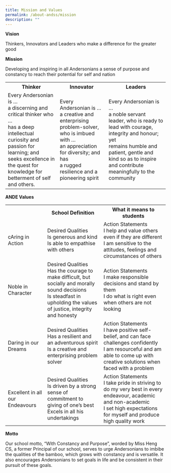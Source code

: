 ```yaml
---
title: Mission and Values
permalink: /about-andss/mission
description: ""
---
```

**Vision**

Thinkers, Innovators and Leaders who make a difference for the greater good

**Mission**

Developing and inspiring in all Andersonians a sense of purpose and constancy to reach their potential for self and nation

<table>
  <tr>
    <th>Thinker</th>
    <th>Innovator</th>
    <th>Leaders</th>
  </tr>
  <tr>
    <td>Every Andersonian is … 
			<br>a discerning and critical thinker who …
<br>has a deep intellectual curiosity and passion
for learning; and
<br>seeks excellence in the quest for knowledge
for betterment of self and others.</td>
    <td>Every Andersonian is …
<br>a creative and enterprising problem-solver, who is
imbued with …
 <br>an appreciation for diversity; and has
 <br>a rugged resilience and a pioneering spirit</td>
    <td>Every Andersonian is …
<br>a noble servant leader, who is ready to
<br>lead with courage, integrity and honour; yet
<br>remains humble and patient, gentle and kind so as to
inspire and contribute meaningfully to the community</td>
  </tr>
</table>

**ANDE Values**

<table>
  <tr>
    <th></th>
    <th>School Definition</th>
    <th>What it means to students</th>
  </tr>
  <tr>
		<tr>
    <td>cAring in Action</td>
    <td>Desired Qualities
			<br>Is generous and kind
<br>Is able to empathise with others
			</td>
    <td>Action Statements
<br>I help and value others even if they are different
<br>I am sensitive to the attitudes, feelings and circumstances of others</td>
  </tr>
	  <tr>
		<tr>
    <td>Noble in Character</td>
    <td>Desired Qualities
<br>Has the courage to make difficult, but socially and morally sound decisions
<br>Is steadfast in upholding the values of justice, integrity and honesty
			</td>
    <td>Action Statements
<br>I make responsible decisions and stand by them
<br>I do what is right even when others are not looking</td>
  </tr>
			<tr>
    <td>Daring in our Dreams</td>
    <td>Desired Qualities
<br>Has a resilient and an adventurous spirit
<br>Is a creative and enterprising problem solver
			</td>
    <td>Action Statements
<br>I have positive self-belief, and can face challenges confidently
<br>I am resourceful and am able to come up with creative solutions when faced with a problem</td>
  </tr>
				<tr>
    <td>Excellent in all our Endeavours</td>
    <td>Desired Qualities
<br>Is driven by a strong sense of commitment to giving of one’s best
<br>Excels in all his undertakings
			</td>
    <td>Action Statements
<br>I take pride in striving to do my very best in every endeavour, academic and non-academic
<br>I set high expectations for myself and produce high quality work</td>
  </tr>
</table></table>


**Motto**

Our school motto, “With Constancy and Purpose”, worded by Miss Heng CS, a former Principal of our school, serves to urge Andersonians to imbibe the qualities of the bamboo, which grows with constancy and is versatile. It also encourages Andersonians to set goals in life and be consistent in their pursuit of these goals.